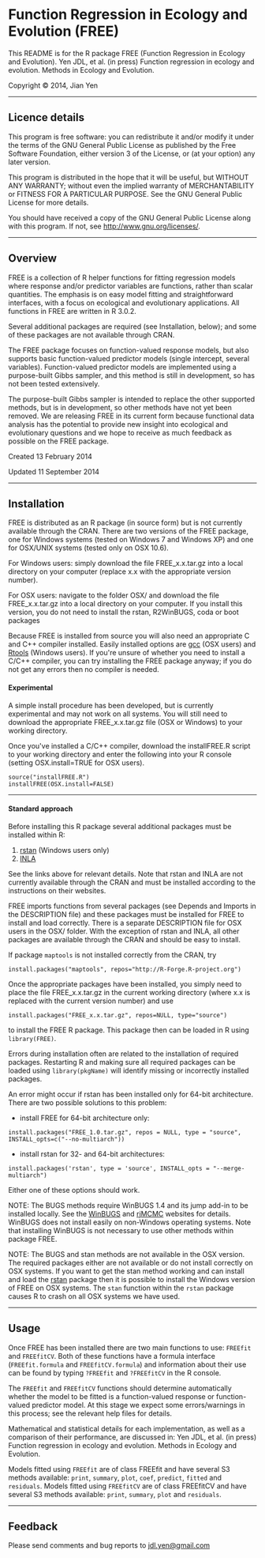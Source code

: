 # Function Regression in Ecology and Evolution (FREE)

This README is for the R package FREE (Function Regression in Ecology and Evolution).
Yen JDL, et al. (in press) Function regression in ecology and evolution. Methods in Ecology and Evolution.

Copyright &copy; 2014, Jian Yen

*****

## Licence details
This program is free software: you can redistribute it and/or modify
it under the terms of the GNU General Public License as published by
the Free Software Foundation, either version 3 of the License, or
(at your option) any later version.

This program is distributed in the hope that it will be useful,
but WITHOUT ANY WARRANTY; without even the implied warranty of
MERCHANTABILITY or FITNESS FOR A PARTICULAR PURPOSE.  See the
GNU General Public License for more details.

You should have received a copy of the GNU General Public License
along with this program.  If not, see <http://www.gnu.org/licenses/>.

*****

## Overview
FREE is a collection of R helper functions for fitting regression models where response and/or predictor variables are functions, rather than scalar quantities. The emphasis is on easy model fitting and straightforward interfaces, with a focus on ecological and evolutionary applications. All functions in FREE are written in R 3.0.2.

Several additional packages are required (see Installation, below); and some of these packages are not available through CRAN.

The FREE package focuses on function-valued response models, but also supports basic function-valued predictor models (single intercept, several variables). Function-valued predictor models are implemented using a purpose-built Gibbs sampler, and this method is still in development, so has not been tested extensively.

The purpose-built Gibbs sampler is intended to replace the other supported methods, but is in development, so other methods have not yet been removed. We are releasing FREE in its current form because functional data analysis has the potential to provide new insight into ecological and evolutionary questions and we hope to receive as much feedback as possible on the FREE package.


Created 13 February 2014

Updated 11 September 2014

*****

## Installation
FREE is distributed as an R package (in source form) but is not currently available through the CRAN. There are two versions of the FREE package, one for Windows systems (tested on Windows 7 and Windows XP) and one for OSX/UNIX systems (tested only on OSX 10.6).

For Windows users: simply download the file FREE_x.x.tar.gz into a local directory on your computer (replace x.x with the appropriate version number).

For OSX users: navigate to the folder OSX/ and download the file FREE_x.x.tar.gz into a local directory on your computer. If you install this version, you do not need to install the rstan, R2WinBUGS, coda or boot packages

Because FREE is installed from source you will also need an appropriate C and C++ compiler installed. Easily installed options are [gcc](https://github.com/kennethreitz/osx-gcc-installer/) (OSX users) and [Rtools](https://github.com/stan-dev/rstan/wiki/Install-Rtools-for-Windows) (Windows users). If you're unsure of whether you need to install a C/C++ compiler, you can try installing the FREE package anyway; if you do not get any errors then no compiler is needed.

#### Experimental
A simple install procedure has been developed, but is currently experimental and may not work on all systems. You will still need to download the appropriate FREE_x.x.tar.gz file (OSX or Windows) to your working directory.

Once you've installed a C/C++ compiler, download the installFREE.R script to your working directory and enter the following into your R console (setting OSX.install=TRUE for OSX users).
```
source("installFREE.R")
installFREE(OSX.install=FALSE)
```
*****

#### Standard approach
Before installing this R package several additional packages must be installed within R:

1. [rstan](http://mc-stan.org/rstan.html) (Windows users only)
2. [INLA](http://www.r-inla.org/)

See the links above for relevant details. Note that rstan and INLA are not currently available through the CRAN and must be installed according to the instructions on their websites.

FREE imports functions from several packages (see Depends and Imports in the DESCRIPTION file) and these packages must be installed for FREE to install and load correctly. There is a separate DESCRIPTION file for OSX users in the OSX/ folder. With the exception of rstan and INLA, all other packages are available through the CRAN and should be easy to install.

If package `maptools` is not installed correctly from the CRAN, try
```
install.packages("maptools", repos="http://R-Forge.R-project.org")
```

Once the appropriate packages have been installed, you simply need to place the file FREE_x.x.tar.gz in the current working directory (where x.x is replaced with the current version number) and use
```
install.packages("FREE_x.x.tar.gz", repos=NULL, type="source")
```
to install the FREE R package. This package then can be loaded in R using `library(FREE)`.

Errors during installation often are related to the installation of required packages. Restarting R and making sure all required packages can be loaded using `library(pkgName)` will identify missing or incorrectly installed packages.

An error might occur if rstan has been installed only for 64-bit architecture. There are two possible solutions to this problem:

- install FREE for 64-bit architecture only:
```
install.packages("FREE_1.0.tar.gz", repos = NULL, type = "source", INSTALL_opts=c("--no-multiarch"))
```
- install rstan for 32- and 64-bit architectures:
```
install.packages('rstan', type = 'source', INSTALL_opts = "--merge-multiarch")
```

Either one of these options should work.

NOTE: The BUGS methods require WinBUGS 1.4 and its jump add-in to be installed locally. See the [WinBUGS](http://www2.mrc-bsu.cam.ac.uk/bugs/) and [rjMCMC](http://www.winbugs-development.org.uk/rjmcmc.html) websites for details. WinBUGS does not install easily on non-Windows operating systems. Note that installing WinBUGS is not necessary to use other methods within package FREE.

NOTE: The BUGS and stan methods are not available in the OSX version. The required packages either are not available or do not install correctly on OSX systems. If you want to get the stan method working and can install and load the [rstan](http://mc-stan.org/rstan.html) package then it is possible to install the Windows version of FREE on OSX systems. The `stan` function within the `rstan` package causes R to crash on all OSX systems we have used.

*****

## Usage
Once FREE has been installed there are two main functions to use: `FREEfit` and `FREEfitCV`. Both of these functions have a formula interface (`FREEfit.formula` and `FREEfitCV.formula`) and information about their use can be found by typing `?FREEfit` and `?FREEfitCV` in the R console.

The `FREEfit` and `FREEfitCV` functions should determine automatically whether the model to be fitted is a function-valued response or function-valued predictor model. At this stage we expect some errors/warnings in this process; see the relevant help files for details.

Mathematical and statistical details for each implementation, as well as a comparison of their performance, are discussed in:
Yen JDL, et al. (in press) Function regression in ecology and evolution. Methods in Ecology and Evolution.

Models fitted using `FREEfit` are of class FREEfit and have several S3 methods available: `print`, `summary`, `plot`, `coef`, `predict`, `fitted` and `residuals`. Models fitted using `FREEfitCV` are of class FREEfitCV and have several S3 methods available: `print`, `summary`, `plot` and `residuals`.

*****

## Feedback
Please send comments and bug reports to
<jdl.yen@gmail.com>